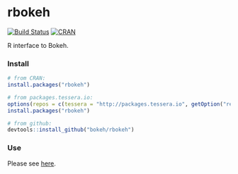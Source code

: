 # rbokeh

[![Build Status](https://travis-ci.org/bokeh/rbokeh.svg?branch=master)](https://travis-ci.org/bokeh/rbokeh)
[![CRAN](http://www.r-pkg.org/badges/version/rbokeh)](https://cran.r-project.org/web/packages/rbokeh/index.html)

R interface to Bokeh.

### Install

```r
# from CRAN:
install.packages("rbokeh")

# from packages.tessera.io:
options(repos = c(tessera = "http://packages.tessera.io", getOption("repos")))
install.packages("rbokeh")

# from github:
devtools::install_github("bokeh/rbokeh")
```

### Use

Please see [here](http://hafen.github.io/rbokeh).


